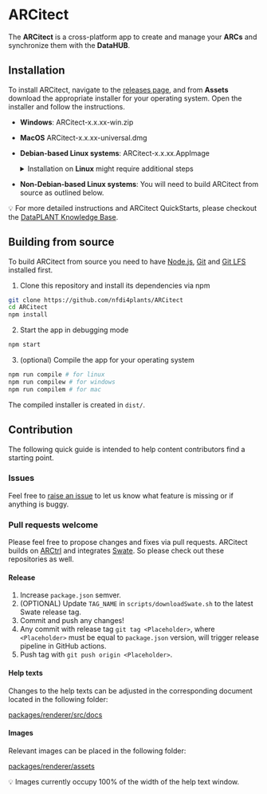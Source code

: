 # ARCitect

The **ARCitect** is a cross-platform app to create and manage your **ARCs** and synchronize them with the **DataHUB**.

## Installation

To install ARCitect, navigate to the [releases page](https://github.com/nfdi4plants/ARCitect/releases/latest), and from ****Assets**** download the appropriate installer for your operating system. Open the installer and follow the instructions.

- **Windows**:  ARCitect-x.x.xx-win.zip
- **MacOS** ARCitect-x.x.xx-universal.dmg
- **Debian-based Linux systems**: ARCitect-x.x.xx.AppImage
    <details>
    <summary>Installation on <b>Linux</b> might require additional steps</summary>

    #### Install Git dependencies

    ARCitect depends on [git](https://git-scm.com/download/linux) and [git-lfs](https://github.com/git-lfs/git-lfs/blob/main/INSTALLING.md). Please follow the linked guides for installation. 
    
    #### Make the ARCitect installer executable
    
    ##### (A) with the user interface
    
    - right-click the file and select properties
    - go to the "permissions" tab and tick the field "execute"
    - now double-clicking the AppImage should start the ARCitect
    
    ##### (B) from the command line (you might need specific rights for this)
    
    - open a terminal
    - move to the directory where you have saved your AppImage (e.g. Downloads)
    ```
    cd Downloads
    ```
    - make the file executable (use the appropriate name of the file)
    ```
    chmod u+x ARCitect-x.x.xx.AppImage
    ```
    - now double-clicking the AppImage should start the ARCitect
    
    </details>
    
- **Non-Debian-based Linux systems**: You will need to build ARCitect from source as outlined below.

:bulb: For more detailed instructions and ARCitect QuickStarts, please checkout the [DataPLANT Knowledge Base](https://nfdi4plants.org/nfdi4plants.knowledgebase/arcitect).

## Building from source

To build ARCitect from source you need to have <a href="https://nodejs.org/en/download" target="_blank">Node.js</a>, <a href="https://git-scm.com/downloads" target="_blank">Git</a> and <a href="https://git-lfs.github.com/" target="_blank">Git LFS</a> installed first.

1. Clone this repository and install its dependencies via npm
```bash
git clone https://github.com/nfdi4plants/ARCitect
cd ARCitect
npm install
```

2. Start the app in debugging mode

```bash
npm start
```

3. (optional) Compile the app for your operating system

```bash
npm run compile # for linux
npm run compilew # for windows
npm run compilem # for mac    
```

The compiled installer is created in `dist/`.

## Contribution

The following quick guide is intended to help content contributors find a starting point.

### Issues

Feel free to [raise an issue](https://github.com/nfdi4plants/ARCitect/issues/new/choose) to let us know what feature is missing or if anything is buggy.

### Pull requests welcome

Please feel free to propose changes and fixes via pull requests.
ARCitect builds on [ARCtrl](https://github.com/nfdi4plants/ARCtrl) and integrates [Swate](https://github.com/nfdi4plants/Swate). So please check out these repositories as well.

#### Release

1. Increase `package.json` semver.
2. (OPTIONAL) Update `TAG_NAME` in `scripts/downloadSwate.sh` to the latest Swate release tag.
2. Commit and push any changes!
2. Any commit with release tag `git tag <Placeholder>`, where `<Placeholder>` must be equal to `package.json` version, will trigger release pipeline in GitHub actions.
3. Push tag with `git push origin <Placeholder>`.

#### Help texts

Changes to the help texts can be adjusted in the corresponding document located in the following folder: 

[packages/renderer/src/docs](packages/renderer/src/docs)

#### Images

Relevant images can be placed in the following folder:

[packages/renderer/assets](packages/renderer/assets)

:bulb: Images currently occupy 100% of the width of the help text window.
